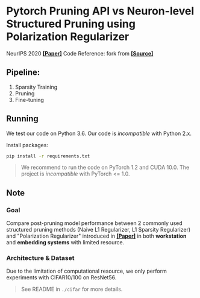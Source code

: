 # Pytorch Pruning API vs Neuron-level Structured Pruning using Polarization Regularizer

NeurIPS 2020 [**[Paper]**](https://github.com/polarizationpruning/PolarizationPruning/blob/master/NIPS2020_PolarizationPruning.pdf)
Code Reference: fork from [**[Source]**](https://github.com/polarizationpruning/PolarizationPruning)

## Pipeline:

1. Sparsity Training
2. Pruning
3. Fine-tuning

## Running
We test our code on Python 3.6. Our code is *incompatible* with Python 2.x.

Install packages:

```bash
pip install -r requirements.txt
```

> We recommend to run the code on PyTorch 1.2 and CUDA 10.0. The project is *incompatible* with PyTorch <= 1.0.

## Note

### Goal
Compare post-pruning model performance between 2 commonly used structured pruning methods (Naive L1 Regularizer, L1 Sparsity Regularizer) and "Polarization Regularizer" introduced in [**[Paper]**](https://github.com/polarizationpruning/PolarizationPruning/blob/master/NIPS2020_PolarizationPruning.pdf) in both **workstation** and **embedding systems** with limited resource.

### Architecture & Dataset
Due to the limitation of computational resource, we only perform experiments with CIFAR10/100 on ResNet56.

> See README in `./cifar` for more details.
